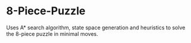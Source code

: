 # 8-Piece-Puzzle
Uses A* search algorithm, state space generation and heuristics to solve the 8-piece puzzle in minimal moves.
